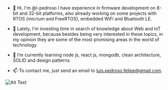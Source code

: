 - 👋 Hi, I'm @l-pedroso I have experience in firmware development on 8-bit and 32-bit platforms, also already working on some projects with RTOS (micrium and FreeRTOS), embedded WiFi and Bluetooth LE.

- 👀 Lately, I'm investing time in search of knowledge about Web and IoT development, because besides being very interested in these topics, in my opinion they are some of the most promising areas in the world of technology.

- 🌱 I’m currently learning node js, react js, mongodb, clean architecture, SOLID and design patterns.

- 📫 To contact me, just send an email to luis.pedroso.felipe@gmail.com.

![Alt Text](https://media.giphy.com/media/vFKqnCdLPNOKc/giphy.gif)

<!---
l-pedroso/l-pedroso is a ✨ special ✨ repository because its `README.md` (this file) appears on your GitHub profile.
You can click the Preview link to take a look at your changes.
--->
